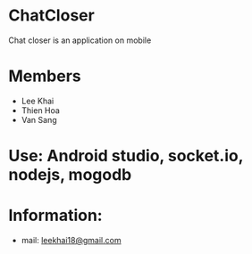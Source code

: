# ChatCloser
Chat closer  is an application on mobile

# Members
+ Lee Khai
+ Thien Hoa
+ Van Sang

# Use: Android studio, socket.io, nodejs, mogodb

# Information: 
+ mail: leekhai18@gmail.com
